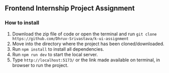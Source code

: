 ## Frontend Internship Project Assignment

### How to install

1. Download the zip file of code or open the terminal and run `git clone https://github.com/Dhruv-Srivastava/k-ui-assignment`
2. Move into the directory where the project has been cloned/downloaded.
3. Run `npm install` to install all dependencies.
4. Run `npm run dev` to start the local server.
5. Type `http://localhost:5173/` or the link made available on terminal, in browser to run the project.